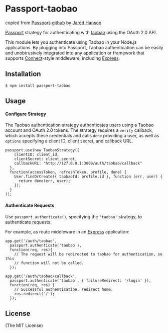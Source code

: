 # Passport-taobao

copied from [Passport-github](https://github.com/jaredhanson/passport-github) by [Jared Hanson](http://github.com/jaredhanson)

[Passport](http://passportjs.org/) strategy for authenticating with [taobao](http://open.taobao.com/)
using the OAuth 2.0 API.

This module lets you authenticate using Taobao in your Node.js applications.
By plugging into Passport, Taobao authentication can be easily and
unobtrusively integrated into any application or framework that supports
[Connect](http://www.senchalabs.org/connect/)-style middleware, including
[Express](http://expressjs.com/).

## Installation

    $ npm install passport-taobao

## Usage

#### Configure Strategy

The Taobao authentication strategy authenticates users using a Taobao account
and OAuth 2.0 tokens.  The strategy requires a `verify` callback, which accepts
these credentials and calls `done` providing a user, as well as `options`
specifying a client ID, client secret, and callback URL.

    passport.use(new TaobaoStrategy({
        clientID: client_id,
        clientSecret: client_secret,
        callbackURL: "http://127.0.0.1:3000/auth/taobao/callback"
      },
      function(accessToken, refreshToken, profile, done) {
        User.findOrCreate({ taobaoId: profile.id }, function (err, user) {
          return done(err, user);
        });
      }
    ));

#### Authenticate Requests

Use `passport.authenticate()`, specifying the `'taobao'` strategy, to
authenticate requests.

For example, as route middleware in an [Express](http://expressjs.com/)
application:

    app.get('/auth/taobao',
      passport.authenticate('taobao'),
      function(req, res){
        // The request will be redirected to taobao for authentication, so this
        // function will not be called.
      });

    app.get('/auth/taobao/callback',
      passport.authenticate('taobao', { failureRedirect: '/login' }),
      function(req, res) {
        // Successful authentication, redirect home.
        res.redirect('/');
      });

## License

(The MIT License)
